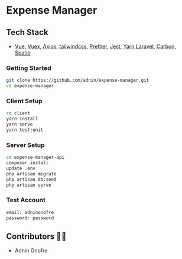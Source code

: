 # Expense Manager

## Tech Stack
- [Vue](https://vuejs.org/), [Vuex](https://vuex.vuejs.org/),
  [Axios](https://axios-http.com/docs/intro), [tailwindcss](https://tailwindcss.com/),
  [Prettier](https://prettier.io/), [Jest](https://jestjs.io/), 
  [Yarn](https://yarnpkg.com/),[Laravel](https://laravel.com/),
  [Carbon](https://carbon.nesbot.com/docs/), [Spatie](https://spatie.be/docs/laravel-permission/v5/introduction)

### Getting Started 

```sh
git clone https://github.com/adnin/expense-manager.git
cd expense-manager
```

### Client Setup

```sh
cd client
yarn install
yarn serve
yarn test:unit
```

### Server Setup

```sh
cd expense-manager-api
composer install
update .env
php artisan migrate
php artisan db:seed
php artisan serve
```

### Test Account

```sh
email: adninonofre
password: password
```

## Contributors 👨‍💻

- Adnin Onofre